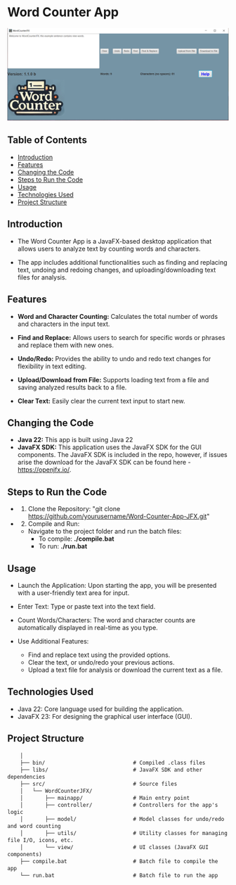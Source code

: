 # Word Counter App

![Word-Counter-App-JFX](AppImage.png)

 ## Table of Contents
 
 - [Introduction](#introduction)
 - [Features](#features)
 - [Changing the Code](#changing-the-code)
 - [Steps to Run the Code](#steps-to-run-the-code)
 - [Usage](#usage)
 - [Technologies Used](#technologies-used)
 - [Project Structure](#project-structure)

## Introduction

- The Word Counter App is a JavaFX-based desktop application that allows users to analyze text by counting words and characters.
 
- The app includes additional functionalities such as finding and replacing text, undoing and redoing changes, and uploading/downloading text files for analysis.
	
## Features
	
- **Word and Character Counting:** Calculates the total number of words and characters in the input text.
	
- **Find and Replace:** Allows users to search for specific words or phrases and replace them with new ones.
	
- **Undo/Redo:** Provides the ability to undo and redo text changes for flexibility in text editing.
	
- **Upload/Download from File:** Supports loading text from a file and saving analyzed results back to a file.
	
- **Clear Text:** Easily clear the current text input to start new.
	
## Changing the Code
	
- **Java 22:** This app is built using Java 22
- **JavaFX SDK:** This application uses the JavaFX SDK for the GUI components. The JavaFX SDK is included in the repo, however, if issues arise the download for the JavaFX SDK can be found here - https://openjfx.io/.
	
## Steps to Run the Code
        
- 1. Clone the Repository: "git clone https://github.com/yourusername/Word-Counter-App-JFX.git"
- 2. Compile and Run:
	- Navigate to the project folder and run the batch files:
		- To compile:  **./compile.bat**
		- To run:      **./run.bat**
	
## Usage
	
- Launch the Application: Upon starting the app, you will be presented with a user-friendly text area for input.
	        
- Enter Text: Type or paste text into the text field.
	        
- Count Words/Characters: The word and character counts are automatically displayed in real-time as you type.
	        
- Use Additional Features:
	- Find and replace text using the provided options.
 	- Clear the text, or undo/redo your previous actions.
  	- Upload a text file for analysis or download the current text as a file.

## Technologies Used
	
- Java 22: Core language used for building the application.
- JavaFX 23: For designing the graphical user interface (GUI).
	
## Project Structure

        │
        ├── bin/                            # Compiled .class files
        ├── libs/                           # JavaFX SDK and other dependencies
        ├── src/                            # Source files
        │   └── WordCounterJFX/             
        │       ├── mainapp/                # Main entry point
        │       ├── controller/             # Controllers for the app's logic
        │       ├── model/                  # Model classes for undo/redo and word counting
        │       ├── utils/                  # Utility classes for managing file I/O, icons, etc.
        │       └── view/                   # UI classes (JavaFX GUI components)
        ├── compile.bat                     # Batch file to compile the app
        └── run.bat                         # Batch file to run the app
